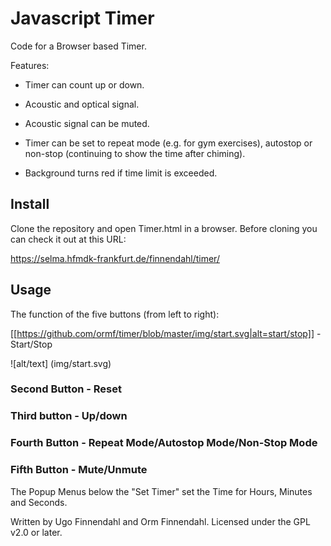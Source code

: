 # Javascript Timer

Code for a Browser based Timer.

Features:

- Timer can count up or down.

- Acoustic and optical signal.

- Acoustic signal can be muted.

- Timer can be set to repeat mode (e.g. for gym exercises), autostop
  or non-stop (continuing to show the time after chiming).

- Background turns red if time limit is exceeded.

## Install

Clone the repository and open Timer.html in a browser. Before cloning
you can check it out at this URL:

https://selma.hfmdk-frankfurt.de/finnendahl/timer/

## Usage

The function of the five buttons (from left to right):

[[https://github.com/ormf/timer/blob/master/img/start.svg|alt=start/stop]] - Start/Stop

![alt/text] (img/start.svg)

### Second Button - Reset

### Third button - Up/down

### Fourth Button - Repeat Mode/Autostop Mode/Non-Stop Mode

### Fifth Button - Mute/Unmute

The Popup Menus below the "Set Timer" set the Time for Hours, Minutes
and Seconds.

Written by Ugo Finnendahl and Orm Finnendahl. Licensed under the GPL
v2.0 or later.
